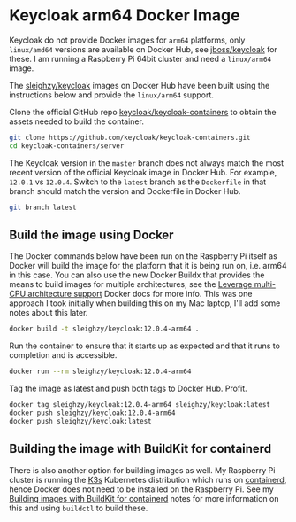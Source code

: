 # Keycloak arm64 Docker Image

Keycloak do not provide Docker images for `arm64` platforms, only `linux/amd64`
versions are available on Docker Hub, see [jboss/keycloak] for these. I am
running a Raspberry Pi 64bit cluster and need a `linux/arm64` image.

The [sleighzy/keycloak] images on Docker Hub have been built using the
instructions below and provide the `linux/arm64` support.

Clone the official GitHub repo [keycloak/keycloak-containers] to obtain the
assets needed to build the container.

```sh
git clone https://github.com/keycloak/keycloak-containers.git
cd keycloak-containers/server
```

The Keycloak version in the `master` branch does not always match the most
recent version of the official Keycloak image in Docker Hub. For example,
`12.0.1` vs `12.0.4`. Switch to the `latest` branch as the `Dockerfile` in that
branch should match the version and Dockerfile in Docker Hub.

```sh
git branch latest
```

## Build the image using Docker

The Docker commands below have been run on the Raspberry Pi itself as Docker
will build the image for the platform that it is being run on, i.e. arm64 in
this case. You can also use the new Docker Buildx that provides the means to
build images for multiple architectures, see the [Leverage multi-CPU
architecture support] Docker docs for more info. This was one approach I took
initially when building this on my Mac laptop, I'll add some notes about this
later.

```sh
docker build -t sleighzy/keycloak:12.0.4-arm64 .
```

Run the container to ensure that it starts up as expected and that it runs to
completion and is accessible.

```sh
docker run --rm sleighzy/keycloak:12.0.4-arm64
```

Tag the image as latest and push both tags to Docker Hub. Profit.

```sh
docker tag sleighzy/keycloak:12.0.4-arm64 sleighzy/keycloak:latest
docker push sleighzy/keycloak:12.0.4-arm64
docker push sleighzy/keycloak:latest
```

## Building the image with BuildKit for containerd

There is also another option for building images as well. My Raspberry Pi
cluster is running the [K3s] Kubernetes distribution which runs on [containerd],
hence Docker does not need to be installed on the Raspberry Pi. See my [Building
images with BuildKit for containerd] notes for more information on this and
using `buildctl` to build these.

[building images with buildkit for containerd]:
  https://github.com/sleighzy/raspberry-pi-k3s-homelab/blob/main/k3s.md#building-images-with-buildkit-for-containerd
[containerd]: https://containerd.io/
[jboss/keycloak]: https://hub.docker.com/r/jboss/keycloak
[k3s]: https://k3s.io/
[keycloak/keycloak-containers]: https://github.com/keycloak/keycloak-containers
[leverage multi-cpu architecture support]:
  https://docs.docker.com/docker-for-mac/multi-arch/
[sleighzy/keycloak]: https://hub.docker.com/repository/docker/sleighzy/keycloak
